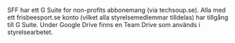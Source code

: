 SFF har ett G Suite for non-profits abbonemang (via techsoup.se). Alla med ett frisbeesport.se konto (vilket alla styrelsemedlemmar tilldelas) 
har tillgång till G Suite. Under Google Drive finns en Team Drive som används i styrelsearbetet.

